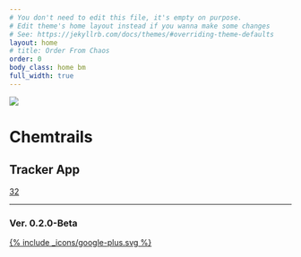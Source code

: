 ```yaml
---
# You don't need to edit this file, it's empty on purpose.
# Edit theme's home layout instead if you wanna make some changes
# See: https://jekyllrb.com/docs/themes/#overriding-theme-defaults
layout: home
# title: Order From Chaos
order: 0
body_class: home bm
full_width: true
---
```


<div class="modal">
  
</div>
<div id="map"></div>
<!-- <div id="info-box">?</div> -->

<div class="tfm-card">

  <div class="tfm-card-image">
    <a class="tfm-add-icon" href="https://docs.google.com/forms/d/e/1FAIpQLSft4yPbSHeeG6GCopPI2CnIW4s98VqDfB_GH0qtHMW9lpm-xA/viewform?usp=sf_link" target="_blank">
      <div class="tfm-add-icon-inner">
        <span></span>
        <span></span>
      </div>
    </a>
    <img src="/assets/images/tfm-ct-logo-card-x2.png">
  </div>

  <main>
    <h1>Chemtrails</h1>
    <h2>Tracker App</h2>
    <a href="#" class="tfm-counter">32</a>
    <footer>
      <hr>
      <h3>Ver. 0.2.0-Beta</h3>
      <a href="https://docs.google.com/forms/d/e/1FAIpQLSft4yPbSHeeG6GCopPI2CnIW4s98VqDfB_GH0qtHMW9lpm-xA/viewform?usp=sf_link" target="_blank">
        {% include _icons/google-plus.svg %}
      </a>
    </footer>
  </main>

</div>

<!-- <iframe src="https://www.google.com/maps/d/u/0/embed?mid=1DTsHNyGrTwl_wa3cxtdi8NKyCNJXAy0G" width="100%" height="100%"></iframe> -->




